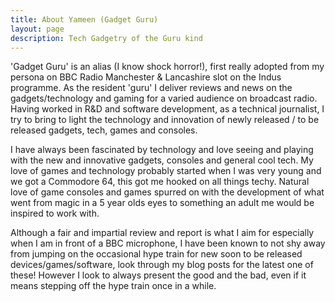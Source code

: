```yaml
---
title: About Yameen (Gadget Guru)
layout: page
description: Tech Gadgetry of the Guru kind
---
```


'Gadget Guru' is an alias (I know shock horror!), first really adopted from my persona on BBC Radio Manchester & Lancashire slot on the Indus programme. As the resident 'guru' I deliver reviews and news on the gadgets/technology and gaming for a varied audience on broadcast radio.
Having worked in R&D and software development, as a technical journalist, I try to bring to light the technology and innovation of newly released / to be released gadgets, tech, games and consoles.

I have always been fascinated by technology and love seeing and playing with the new and innovative gadgets, consoles and general cool tech.
My love of games and technology probably started when I was very young and we got a Commodore 64, this got me hooked on all things techy. Natural love of game consoles and games spurred on with the development of what went from magic in a 5 year olds eyes to something an adult me would be inspired to work with.

Although a fair and impartial review and report is what I aim for especially when I am in front of a BBC microphone, I have been known to not shy away from jumping on the occasional hype train for new soon to be released devices/games/software, look through my blog posts for the latest one of these! However I look to always present the good and the bad, even if it means stepping off the hype train once in a while.
